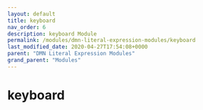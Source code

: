 ```yaml
---
layout: default
title: keyboard 
nav_order: 6
description: keyboard Module
permalink: /modules/dmn-literal-expression-modules/keyboard
last_modified_date: 2020-04-27T17:54:08+0000
parent: "DMN Literal Expression Modules"
grand_parent: "Modules"
---
```


# keyboard